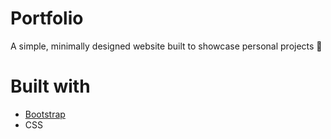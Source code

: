 # Portfolio
A simple, minimally designed website built to showcase personal projects 🔧

# Built with
* [Bootstrap](https://getbootstrap.com/)
* CSS